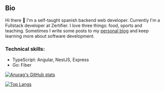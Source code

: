 ## Bio
Hi there 👋 I'm a self-taught spanish backend web developer. Currently I'm a Fullstack developer at Zertifier. I love three things: food, sports and teaching.
Sometimes I write some posts to my [personal blog](https://4strodev.com) and keep learning more about software development. 

### Technical skills:
- TypeScript: Angular, NestJS, Express
- Go: Fiber

[![Anurag's GitHub stats](https://github-readme-stats.vercel.app/api?username=4strodev)](https://github.com/anuraghazra/github-readme-stats)

[![Top Langs](https://github-readme-stats.vercel.app/api/top-langs/?username=4strodev)](https://github.com/anuraghazra/github-readme-stats)
